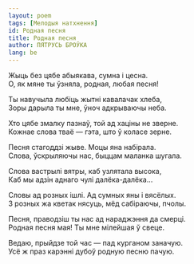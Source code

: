 ```yaml
---
layout: poem
tags: [Мелодыя натхнення]
id: Родная песня
title: Родная песня
author: ПЯТРУСЬ БРОЎКА
lang: be
---
```



 
Жыць без цябе абыякава, сумна і цесна.  
О, як мяне ты ўзняла, родная, любая песня!  

Ты навучыла любіць жытні кавалачак хлеба,  
Зоры дарыла ты мне, ўноч адкрываючы неба.  

Хто цябе змалку пазнаў, той ад хаціны не зверне.  
Кожнае слова тваё — гэта, што ў коласе зерне.  

Песня стагоддзі жыве. Моцы яна набірала.  
Слова, ўскрыляючы нас, быццам маланка шугала.  

Слова вастрылі вятры, каб узлятала высока,  
Каб мы адзін аднаго чулі далёка-далёка...    

Словы ад розных ішлі. Ад сумных яны і вясёлых.  
3 розных жа кветак нясуць, мёд сабіраючы, пчолы.  

Песня, праводзіш ты нас ад нараджэння да смерці.  
Родная песня мая! Ты мне мілейшая ў свеце.  

Ведаю, прыйдзе той час — пад курганом заначую.  
Усё ж праз карэнні дубоў родную песню пачую.  